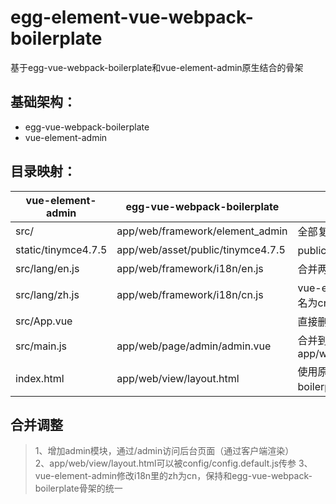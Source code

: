 # egg-element-vue-webpack-boilerplate

基于egg-vue-webpack-boilerplate和vue-element-admin原生结合的骨架

## 基础架构： 
- egg-vue-webpack-boilerplate
- vue-element-admin



## 目录映射： 

| vue-element-admin | egg-vue-webpack-boilerplate | 备注 |
| --- | --- | --- |
| src/ | app/web/framework/element_admin | 全部复制过去 |
| static/tinymce4.7.5 | app/web/asset/public/tinymce4.7.5 | public是公开目录 |
| src/lang/en.js | app/web/framework/i18n/en.js | 合并两项目的语言包 |
| src/lang/zh.js | app/web/framework/i18n/cn.js | vue-element-admin的zh全部改名为cn |
| src/App.vue |  | 直接删掉 |
| src/main.js | app/web/page/admin/admin.vue | 合并到app/web/page/admin/admin.vue |
| index.html | app/web/view/layout.html | 使用原有egg-vue-webpack-boilerplate的 |


## 合并调整
> 1、增加admin模块，通过/admin访问后台页面（通过客户端渲染）  
> 2、app/web/view/layout.html可以被config/config.default.js传参
> 3、vue-element-admin修改i18n里的zh为cn，保持和egg-vue-webpack-boilerplate骨架的统一



